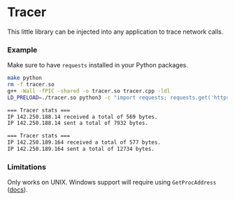 # Tracer

This little library can be injected into any application to trace
network calls.

### Example

Make sure to have `requests` installed in your Python packages.

```bash
make python
rm -f tracer.so
g++ -Wall -fPIC -shared -o tracer.so tracer.cpp -ldl
LD_PRELOAD=./tracer.so python3 -c "import requests; requests.get('https://google.com')"

=== Tracer stats ===
IP 142.250.188.14 received a total of 569 bytes.
IP 142.250.188.14 sent a total of 7932 bytes.

=== Tracer stats ===
IP 142.250.189.164 received a total of 577 bytes.
IP 142.250.189.164 sent a total of 12734 bytes.
```


### Limitations
Only works on UNIX. Windows support will require using `GetProcAddress` ([docs](https://docs.microsoft.com/en-us/windows/win32/api/libloaderapi/nf-libloaderapi-getprocaddress?redirectedfrom=MSDN)).